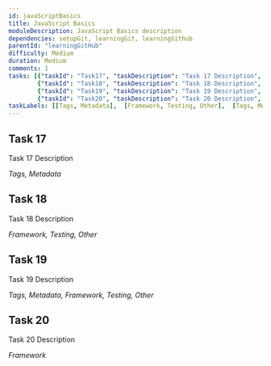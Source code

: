 ```yaml
---
id: javaScriptBasics
title: JavaScript Basics
moduleDescription: JavaScript Basics description
dependencies: setupGit, learningGit, learningGithub
parentId: "learningGitHub"
difficulty: Medium
duration: Medium
comments: 1
tasks: [{"taskId": "Task17", "taskDescription": "Task 17 Description", "taskLabel": "Task 17 Label" }, 
        {"taskId": "Task18", "taskDescription": "Task 18 Description", "taskLabel": "Task 18 Label" },
        {"taskId": "Task19", "taskDescription": "Task 19 Description", "taskLabel": "Task 19 Label" }, 
        {"taskId": "Task20", "taskDescription": "Task 20 Description", "taskLabel": "Task 20 Label" }]
taskLabels: [[Tags, Metadata],  [Framework, Testing, Other],  [Tags, Metadata, Framework, Testing, Other],  [Framework]]
---
```


## Task 17

Task 17 Description

*Tags, Metadata*

## Task 18

Task 18 Description

*Framework, Testing, Other*

## Task 19

Task 19 Description

*Tags, Metadata, Framework, Testing, Other*

## Task 20

Task 20 Description

*Framework*
